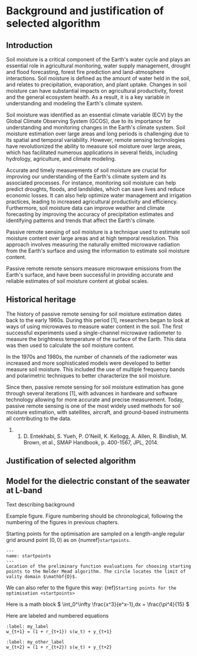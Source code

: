# Background and justification of selected algorithm

## Introduction

Soil moisture is a critical component of the Earth's water cycle and plays an essential role in agricultural monitoring, water supply management, drought and flood forecasting, forest fire prediction and land-atmosphere interactions. Soil moisture is defined as the amount of water held in the soil, and relates to precipitation, evaporation, and plant uptake. Changes in soil moisture can have substantial impacts on agricultural productivity, forest and the general ecosystem health. As a result, it is a key variable in understanding and modeling the Earth's climate system.

Soil moisture was identified as an essential climate variable (ECV) by the Global Climate Observing System (GCOS), due to its importance for understanding and monitoring changes in the Earth's climate system. Soil moisture estimation over large areas and long periods is challenging due to its spatial and temporal variability. However, remote sensing technologies have revolutionized the ability to measure soil moisture over large areas, which has facilitated numerous applications in several fields, including hydrology, agriculture, and climate modeling.

Accurate and timely measurements of soil moisture are crucial for improving our understanding of the Earth's climate system and its associated processes. For instance, monitoring soil moisture can help predict droughts, floods, and landslides, which can save lives and reduce economic losses. It can also help optimize water management and irrigation practices, leading to increased agricultural productivity and efficiency. Furthermore, soil moisture data can improve weather and climate forecasting by improving the accuracy of precipitation estimates and identifying patterns and trends that affect the Earth's climate.

Passive remote sensing of soil moisture is a technique used to estimate soil moisture content over large areas and at high temporal resolution. This approach involves measuring the naturally emitted microwave radiation from the Earth's surface and using the information to estimate soil moisture content.

Passive remote remote sensors measure microwave emissions from the Earth's surface, and have been successful in providing accurate and reliable estimates of soil moisture content at global scales.


## Historical heritage
The history of passive remote sensing for soil moisture estimation dates back to the early 1960s. During this period [1], researchers began to look at ways of using microwaves to measure water content in the soil. The first successful experiments used a single-channel microwave radiometer to measure the brightness temperature of the surface of the Earth. This data was then used to calculate the soil moisture content.

In the 1970s and 1980s, the number of channels of the radiometer was increased and more sophisticated models were developed to better measure soil moisture. This included the use of multiple frequency bands and polarimetric techniques to better characterize the soil moisture.

Since then, passive remote sensing for soil moisture estimation has gone through several iterations [1], with advances in hardware and software technology allowing for more accurate and precise measurement. Today, passive remote sensing is one of the most widely used methods for soil moisture estimation, with satellites, aircraft, and ground-based instruments all contributing to the data.

1. 1. D. Entekhabi, S. Yueh, P. O'Neill, K. Kellogg, A. Allen, R. Bindlish, M. Brown, et al., SMAP Handbook, p. 400-1567, JPL, 2014.


## Justification of selected algorithm

## Model for the dielectric constant of the seawater at L-band





Text describing background

Example figure. Figure numbering should be chronological, following the numbering of the figures in previous chapters.

Starting points for the optimisation are sampled on a length-angle
regular grid around point $(0,0)$ as on {numref}`startpoints`.


```{figure} ./startpoints.png
--- 
name: startpoints
---
Location of the preliminary function evaluations for choosing starting points to the Nelder Mead algorithm. The circle locates the limit of vality domain $\mathbf{D}$.
```

We can also refer to the figure this way: {ref}`Starting points for the optimisation <startpoints>`

Here is a math block
$
  \int_0^\infty \frac{x^3}{e^x-1}\,dx = \frac{\pi^4}{15}
$

Here are labeled and numbered equations

```{math}
:label: my_label
w_{t+1} = (1 + r_{t+1}) s(w_t) + y_{t+1}
```

```{math}
:label: my_other_label
w_{t+2} = (1 + r_{t+2}) s(w_t) + y_{t+2}
```
